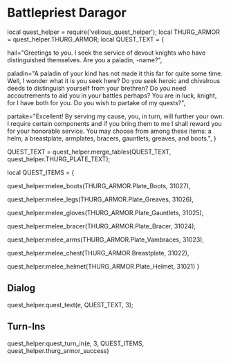 # Battlepriest Daragor

local quest_helper = require('velious_quest_helper');
local THURG_ARMOR = quest_helper.THURG_ARMOR;
local QUEST_TEXT = {

hail="Greetings to you. I seek the service of devout knights who have distinguished themselves. Are you a paladin, -name?",

paladin="A paladin of your kind has not made it this far for quite some time. Well, I wonder what it is you seek here? Do you seek heroic and chivalrous deeds to distinguish yourself from your brethren? Do you need accoutrements to aid you in your battles perhaps? You are in luck, knight, for I have both for you. Do you wish to partake of my quests?",

partake="Excellent! By serving my cause, you, in turn, will further your own. I require certain components and if you bring them to me I shall reward you for your honorable service. You may choose from among these items: a helm, a breastplate, armplates, bracers, gauntlets, greaves, and boots.",
}

QUEST_TEXT = quest_helper.merge_tables(QUEST_TEXT, quest_helper.THURG_PLATE_TEXT);

local QUEST_ITEMS = {



quest_helper:melee_boots(THURG_ARMOR.Plate_Boots, 31027),



quest_helper:melee_legs(THURG_ARMOR.Plate_Greaves, 31026),



quest_helper:melee_gloves(THURG_ARMOR.Plate_Gauntlets, 31025),



quest_helper:melee_bracer(THURG_ARMOR.Plate_Bracer, 31024),



quest_helper:melee_arms(THURG_ARMOR.Plate_Vambraces, 31023),



quest_helper:melee_chest(THURG_ARMOR.Breastplate, 31022),



quest_helper:melee_helmet(THURG_ARMOR.Plate_Helmet, 31021)
}



## Dialog

quest_helper.quest_text(e, QUEST_TEXT, 3);



## Turn-Ins

quest_helper:quest_turn_in(e, 3, QUEST_ITEMS, quest_helper.thurg_armor_success)